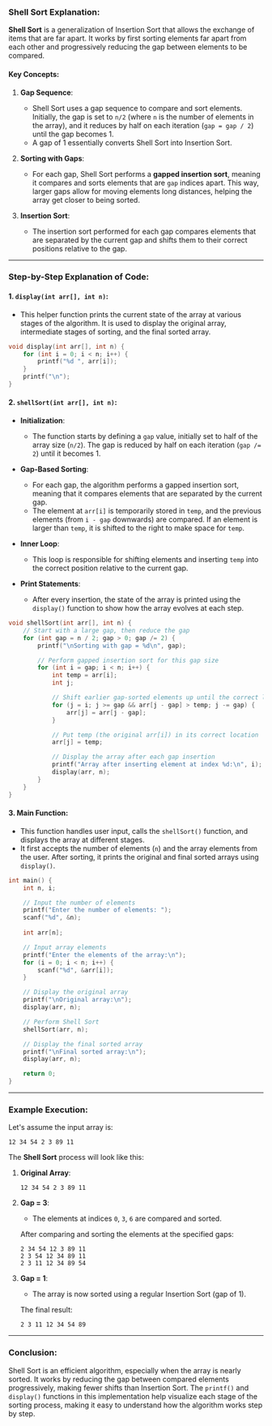 ### Shell Sort Explanation:

**Shell Sort** is a generalization of Insertion Sort that allows the exchange of items that are far apart. It works by first sorting elements far apart from each other and progressively reducing the gap between elements to be compared.

#### Key Concepts:
1. **Gap Sequence**: 
   - Shell Sort uses a gap sequence to compare and sort elements. Initially, the gap is set to `n/2` (where `n` is the number of elements in the array), and it reduces by half on each iteration (`gap = gap / 2`) until the gap becomes 1.
   - A gap of 1 essentially converts Shell Sort into Insertion Sort.

2. **Sorting with Gaps**: 
   - For each gap, Shell Sort performs a **gapped insertion sort**, meaning it compares and sorts elements that are `gap` indices apart. This way, larger gaps allow for moving elements long distances, helping the array get closer to being sorted.

3. **Insertion Sort**: 
   - The insertion sort performed for each gap compares elements that are separated by the current gap and shifts them to their correct positions relative to the gap.

---

### Step-by-Step Explanation of Code:

#### 1. **`display(int arr[], int n)`**:
   - This helper function prints the current state of the array at various stages of the algorithm. It is used to display the original array, intermediate stages of sorting, and the final sorted array.

   ```c
   void display(int arr[], int n) {
       for (int i = 0; i < n; i++) {
           printf("%d ", arr[i]);
       }
       printf("\n");
   }
   ```

#### 2. **`shellSort(int arr[], int n)`**:
   - **Initialization**:
     - The function starts by defining a `gap` value, initially set to half of the array size (`n/2`). The gap is reduced by half on each iteration (`gap /= 2`) until it becomes 1.
     
   - **Gap-Based Sorting**:
     - For each gap, the algorithm performs a gapped insertion sort, meaning that it compares elements that are separated by the current gap.
     - The element at `arr[i]` is temporarily stored in `temp`, and the previous elements (from `i - gap` downwards) are compared. If an element is larger than `temp`, it is shifted to the right to make space for `temp`.

   - **Inner Loop**:
     - This loop is responsible for shifting elements and inserting `temp` into the correct position relative to the current gap.
     
   - **Print Statements**:
     - After every insertion, the state of the array is printed using the `display()` function to show how the array evolves at each step.

   ```c
   void shellSort(int arr[], int n) {
       // Start with a large gap, then reduce the gap
       for (int gap = n / 2; gap > 0; gap /= 2) {
           printf("\nSorting with gap = %d\n", gap);

           // Perform gapped insertion sort for this gap size
           for (int i = gap; i < n; i++) {
               int temp = arr[i];
               int j;

               // Shift earlier gap-sorted elements up until the correct location for arr[i] is found
               for (j = i; j >= gap && arr[j - gap] > temp; j -= gap) {
                   arr[j] = arr[j - gap];
               }

               // Put temp (the original arr[i]) in its correct location
               arr[j] = temp;

               // Display the array after each gap insertion
               printf("Array after inserting element at index %d:\n", i);
               display(arr, n);
           }
       }
   }
   ```

#### 3. **Main Function**:
   - This function handles user input, calls the `shellSort()` function, and displays the array at different stages.
   - It first accepts the number of elements (`n`) and the array elements from the user. After sorting, it prints the original and final sorted arrays using `display()`.

   ```c
   int main() {
       int n, i;

       // Input the number of elements
       printf("Enter the number of elements: ");
       scanf("%d", &n);
       
       int arr[n];

       // Input array elements
       printf("Enter the elements of the array:\n");
       for (i = 0; i < n; i++) {
           scanf("%d", &arr[i]);
       }

       // Display the original array
       printf("\nOriginal array:\n");
       display(arr, n);

       // Perform Shell Sort
       shellSort(arr, n);

       // Display the final sorted array
       printf("\nFinal sorted array:\n");
       display(arr, n);

       return 0;
   }
   ```

---

### Example Execution:

Let's assume the input array is:
```
12 34 54 2 3 89 11
```

The **Shell Sort** process will look like this:

1. **Original Array**:
   ```
   12 34 54 2 3 89 11
   ```

2. **Gap = 3**:
   - The elements at indices `0`, `3`, `6` are compared and sorted.
   
   After comparing and sorting the elements at the specified gaps:
   ```
   2 34 54 12 3 89 11
   2 3 54 12 34 89 11
   2 3 11 12 34 89 54
   ```

3. **Gap = 1**:
   - The array is now sorted using a regular Insertion Sort (gap of 1).
   
   The final result:
   ```
   2 3 11 12 34 54 89
   ```

---

### Conclusion:
Shell Sort is an efficient algorithm, especially when the array is nearly sorted. It works by reducing the gap between compared elements progressively, making fewer shifts than Insertion Sort. The `printf()` and `display()` functions in this implementation help visualize each stage of the sorting process, making it easy to understand how the algorithm works step by step.

